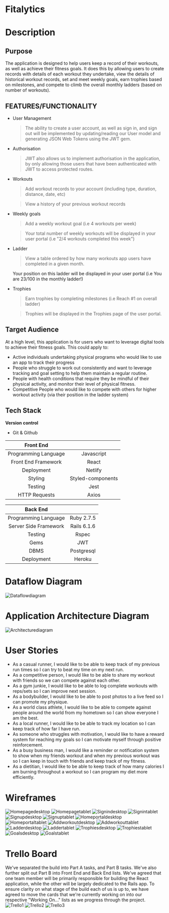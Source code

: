 # **Fitalytics**

# Description

## Purpose
The application is designed to help users keep a record of their workouts, as well as achieve their fitness goals. It does this by allowing users to create records with details of each workout they undertake, view the details of historical workout records, set and meet weekly goals, earn trophies based on milestones, and compete to climb the overall monthly ladders (based on number of workouts). 

## FEATURES/FUNCTIONALITY
- User Management
    > The ability to create a user account, as well as sign in, and sign out will be implemented by updating/reading our User model and generating JSON Web Tokens using the JWT gem. 
- Authorisation 
    > JWT also allows us to implement authorisation in the application, by only allowing those users that have been authenticated with JWT to access protected routes. 
- Workouts
    >Add workout records to your account (including type, duration, distance, date, etc)

    >View a history of your previous workout records 
- Weekly goals
    >Add a weekly workout goal (i.e 4 workouts per week)

    >Your total number of weekly workouts will be displayed in your user portal (i.e "2/4 workouts completed this week")  
- Ladder
    >View a table ordered by how many workouts app users have completed in a given month. 

    Your position on this ladder will be displayed in your user portal (i.e You are 23/100 in the monthly ladder!) 
- Trophies
    >Earn trophies by completing milestones (i.e Reach #1 on overall ladder)

    >Trophies will be displayed in the Trophies page of the user portal. 

## Target Audience
At a high level, this application is for users who want to leverage digital tools to achieve their fitness goals. This could apply to: 
- Active individuals undertaking physical programs who would like to use an app to track their progress 
- People who struggle to work out consistently and want to leverage tracking and goal setting to help them maintain a regular routine. 
- People with health conditions that require they be mindful of their physical activity, and monitor their level of physical fitness. 
- Competitive People who would like to compete with others for higher workout activity (via their position in the ladder system) 

## Tech Stack

**Version control** 
- Git & Github

| Front End                 |                  | 
| :------------------------:|:-----------------:
| Programming Language      | Javascript 
| Front End Framework       | React      
| Deployment                | Netlify   
| Styling                   | Styled-components 
| Testing                   | Jest     
| HTTP Requests             | Axios   

| Back End                  |                  | 
| :------------------------:|:-----------------:
| Programming Language      | Ruby 2.7.5 
| Server Side Framework     | Rails 6.1.6   
| Testing                   | Rspec
| Gems                      | JWT
| DBMS                      | Postgresql   
| Deployment                | Heroku 

# Dataflow Diagram
![Dataflowdiagram](docs\dataflow-diagram.png)

# Application Architecture Diagram
![Architecturediagram](docs\architecture-diagram.png)

# User Stories
- As a casual runner, I would like to be able to keep track of my previous run times so I can try to beat my time on my next run.
- As a competitive person, I would like to be able to share my workout with friends so we can compete against each other.
- As a gym junkie, I would like to be able to log complete workouts with reps/sets so I can improve next session.
- As a bodybuilder, I would like to be able to post photos to a live feed so I can promote my physique.
- As a world class athlete, I would like to be able to compete against people around the world from my hometown so I can show everyone I am the best.
- As a local runner, I would like to be able to track my location so I can keep track of how far I have run.
- As someone who struggles with motivation, I would like to have a reward system for reaching  my goals so I can motivate myself through positive reinforcement.
- As a busy business man, I would like a reminder or notification system to show when my friends workout and when my previous workout was so I can keep in touch with friends and keep track of my fitness.
- As a dietitian, I would like to be able to keep track of how many calories I am burning throughout a workout so I can program my diet more efficiently.

# Wireframes
![Homepagedesktop](./docs/homepage-desktop.png)
![Homepagetablet](./docs/homepage-tablet-phone.png)
![Signindesktop](./docs/signin-desktop.png)
![Signintablet](./docs/signin-tablet-phone.png)
![Signupdesktop](./docs/signup-desktop.png)
![Signuptablet](./docs/signup-tablet-phone.png)
![Homeportaldesktop](./docs/portal-home-desktop.png)
![Homeportaltablet](./docs/portal-home-tablet-phone.png)
![Addworkoutdesktop](./docs/add-workout-desktop.png)
![Addworkouttablet](./docs/addworkout-tablet-phone.png)
![Ladderdesktop](./docs/monthly-ladder-desktop.png)
![Laddertablet](/./docs/monthly-ladder-tablet-phone.png)
![Trophiesdesktop](./docs/trophies-desktop.png)
![Trophiestablet](./docs/trophies-tablet-phone.png)
![Goalsdesktop](./docs/weekly-goal-desktop.png)
![Goalstablet](./docs/weekly-goal-tablet.png)



# Trello Board
We've separated the build into Part A tasks, and Part B tasks. We've also further split out Part B into Front End and Back End lists. We've agreed that one team member will be primarily responsible for building the React application, while the other will be largely dedicated to the Rails app. To ensure clarity on what stage of the build each of us is up to, we have agreed to move the cards that we're currently working on into our respective "Working On..." lists as we progress through the project. 
![Trello1](./docs/trello-shot-1.png)
![Trello2](./docs/trello-shot-2.png)
![Trello3](./docs/trello-shot-3.png)